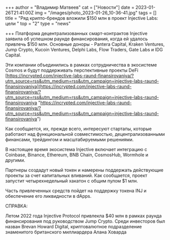 +++
author = "Владимир Матвеев"
cat = ["Новости"]
date = 2023-01-26T21:41:00Z
img = "/images/photo_2023-01-26_10-36-41.jpg"
tags = []
title = "Ряд крипто-брендов вложили $150 млн в проект Injective Labs: цели "
top = "2"
type = "news"

+++
Платформа децентрализованных смарт-контрактов Injective заявила об успешном раунде финансирования, когда ей удалось привлечь $150 млн. Основные доноры - Pantera Capital, Kraken Ventures, Jump Crypto, Kucoin Ventures, Delphi Labs, Flow Traders, Gate Labs и IDG Capital.

Эти компании объединились в рамках сотрудничества в экосистеме Cosmos и будут поддерживать перспективные проекты DeFi [https://incrypted.com/injective-labs-raund-finansirovaniya/?utm_source=rss&utm_medium=rss&utm_campaign=injective-labs-raund-finansirovaniya](https://incrypted.com/injective-labs-raund-finansirovaniya/?utm_source=rss&utm_medium=rss&utm_campaign=injective-labs-raund-finansirovaniya "https://incrypted.com/injective-labs-raund-finansirovaniya/?utm_source=rss&utm_medium=rss&utm_campaign=injective-labs-raund-finansirovaniya")

Как сообщается, их, прежде всего, интересуют стартапы, которые работают над функциональной совместимостью, децентрализованными финансами, трейдингом и масштабируемыми решениями.

В настоящее время экосистема Injective включает интеграцию с Coinbase, Binance, Ethereum, BNB Chain, CosmosHub, Wormhole и другими.

Партнеры создадут новый токен и намерены поддержать действующие проекты за счет капитальных вливаний. Как сообщается, проект запустит четырехнедельный хакатон с общим пулом $1 млн.

Часть привлеченных средств пойдет на поддержку токена INJ и обеспечение его ликвидности в dApps.

СПРАВКА:

Летом 2022 года Injective Protocol привлекла $40 млн в рамках раунда финансирования под руководством Jump Crypto. Среди инвесторов был назван Brevan Howard Digital, криптовалютное подразделение знаменитого британского миллиардера Алана Ховарда